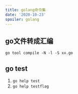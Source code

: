 ```yaml
---
title: golang命令集
date: '2020-10-23'
spoiler: golang
---
```


## go文件转成汇编
`go tool compile -N -l -S xx.go`

## go test
1. `go help test`
1. `go help testflag`